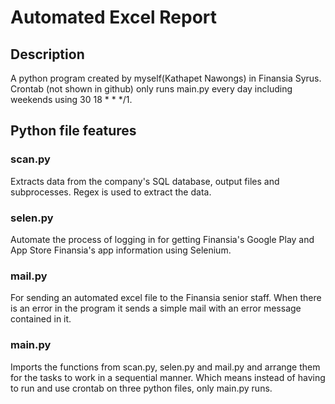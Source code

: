 # Automated Excel Report

## Description

A python program created by myself(Kathapet Nawongs) in Finansia Syrus. Crontab (not shown in github) only runs main.py every day including weekends using 30 18 * * */1.

## Python file features

### scan.py

Extracts data from the company's SQL database, output files and subprocesses. Regex is used to extract the data.

### selen.py

Automate the process of logging in for getting Finansia's Google Play and App Store Finansia's app information using Selenium. 

### mail.py

For sending an automated excel file to the Finansia senior staff. When there is an error in the program it sends a simple mail with an error message contained in it.

### main.py

Imports the functions from scan.py, selen.py and mail.py and arrange them for the tasks to work in a sequential manner. Which means instead of having to run and use crontab on three python files, only main.py runs. 
